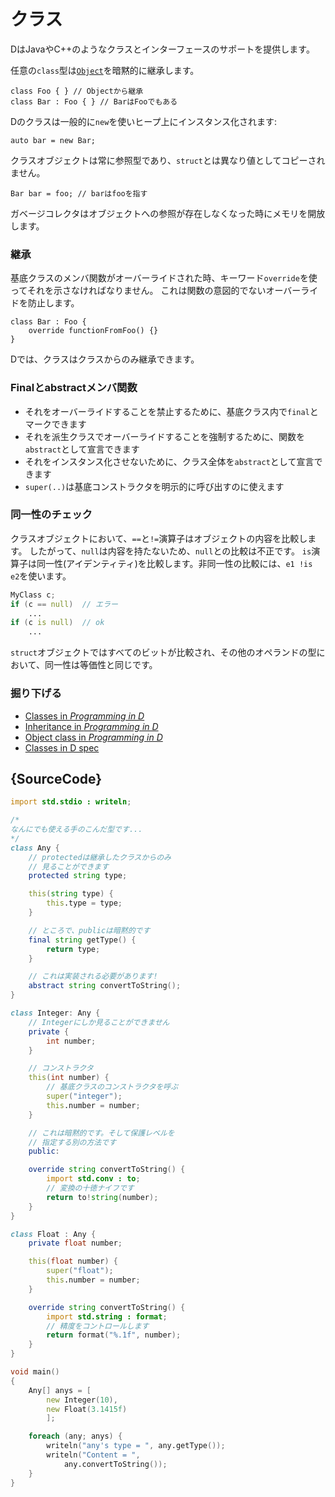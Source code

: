 # クラス

DはJavaやC++のようなクラスとインターフェースのサポートを提供します。

任意の`class`型は[`Object`](https://dlang.org/phobos/object.html)を暗黙的に継承します。

    class Foo { } // Objectから継承
    class Bar : Foo { } // BarはFooでもある

Dのクラスは一般的に`new`を使いヒープ上にインスタンス化されます:

    auto bar = new Bar;

クラスオブジェクトは常に参照型であり、`struct`とは異なり値としてコピーされません。

    Bar bar = foo; // barはfooを指す

ガベージコレクタはオブジェクトへの参照が存在しなくなった時にメモリを開放します。

### 継承

基底クラスのメンバ関数がオーバーライドされた時、キーワード`override`を使ってそれを示さなければなりません。
これは関数の意図的でないオーバーライドを防止します。

    class Bar : Foo {
        override functionFromFoo() {}
    }

Dでは、クラスはクラスからのみ継承できます。

### Finalとabstractメンバ関数

- それをオーバーライドすることを禁止するために、基底クラス内で`final`とマークできます
- それを派生クラスでオーバーライドすることを強制するために、関数を`abstract`として宣言できます
- それをインスタンス化させないために、クラス全体を`abstract`として宣言できます
- `super(..)`は基底コンストラクタを明示的に呼び出すのに使えます

### 同一性のチェック

クラスオブジェクトにおいて、`==`と`!=`演算子はオブジェクトの内容を比較します。
したがって、`null`は内容を持たないため、`null`との比較は不正です。
`is`演算子は同一性(アイデンティティ)を比較します。非同一性の比較には、`e1 !is e2`を使います。

```d
MyClass c;
if (c == null)  // エラー
    ...
if (c is null)  // ok
    ...
```

`struct`オブジェクトではすべてのビットが比較され、その他のオペランドの型において、同一性は等価性と同じです。

### 掘り下げる

- [Classes in _Programming in D_](http://ddili.org/ders/d.en/class.html)
- [Inheritance in _Programming in D_](http://ddili.org/ders/d.en/inheritance.html)
- [Object class in _Programming in D_](http://ddili.org/ders/d.en/object.html)
- [Classes in D spec](https://dlang.org/spec/class.html)

## {SourceCode}

```d
import std.stdio : writeln;

/*
なんにでも使える手のこんだ型です...
*/
class Any {
    // protectedは継承したクラスからのみ
    // 見ることができます
    protected string type;

    this(string type) {
        this.type = type;
    }

    // ところで、publicは暗黙的です
    final string getType() {
        return type;
    }

    // これは実装される必要があります!
    abstract string convertToString();
}

class Integer: Any {
    // Integerにしか見ることができません
    private {
        int number;
    }

    // コンストラクタ
    this(int number) {
        // 基底クラスのコンストラクタを呼ぶ
        super("integer");
        this.number = number;
    }

    // これは暗黙的です。そして保護レベルを
    // 指定する別の方法です
    public:

    override string convertToString() {
        import std.conv : to;
        // 変換の十徳ナイフです
        return to!string(number);
    }
}

class Float : Any {
    private float number;

    this(float number) {
        super("float");
        this.number = number;
    }

    override string convertToString() {
        import std.string : format;
        // 精度をコントロールします
        return format("%.1f", number);
    }
}

void main()
{
    Any[] anys = [
        new Integer(10),
        new Float(3.1415f)
        ];

    foreach (any; anys) {
        writeln("any's type = ", any.getType());
        writeln("Content = ",
            any.convertToString());
    }
}
```
